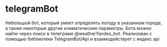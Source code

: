 # telegramBot
Небольшой бот, который умеет определять погоду в указанном городе, а также некоторые другие климатические параметры. Бота можно найти через поиск в телеграме @weatherYandex_bot.
Реализован с помощью библиотеки TelegramBot/Api и взаимодействует с яндекс api
